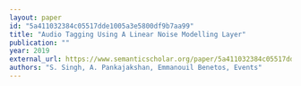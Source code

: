 ```yaml
---
layout: paper
id: "5a411032384c05517dde1005a3e5800df9b7aa99"
title: "Audio Tagging Using A Linear Noise Modelling Layer"
publication: ""
year: 2019
external_url: https://www.semanticscholar.org/paper/5a411032384c05517dde1005a3e5800df9b7aa99
authors: "S. Singh, A. Pankajakshan, Emmanouil Benetos, Events"
---
```

